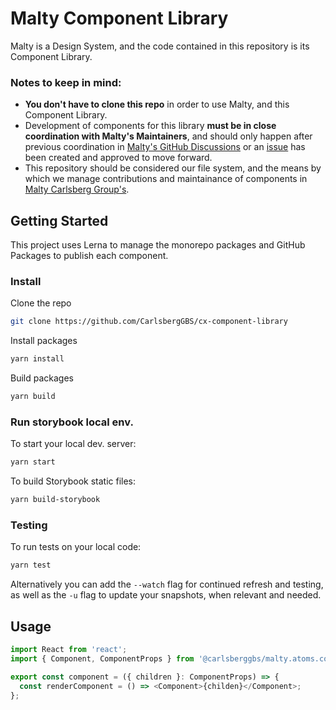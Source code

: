 # Malty Component Library

Malty is a Design System, and the code contained in this repository is its Component Library.

### Notes to keep in mind:

- **You don't have to clone this repo** in order to use Malty, and this Component Library.
- Development of components for this library **must be in close coordination with Malty's Maintainers**, and should only happen after previous coordination in [Malty's GitHub Discussions](https://github.com/CarlsbergGBS/cx-component-library/discussions) or an [issue](https://github.com/CarlsbergGBS/cx-component-library/issues) has been created and approved to move forward.
- This repository should be considered our file system, and the means by which we manage contributions and maintainance of components in [Malty Carlsberg Group's](https://malty.carlsberggroup.com/).

<!-- GETTING STARTED -->

## Getting Started

This project uses Lerna to manage the monorepo packages and GitHub Packages to publish each component.

### Install

Clone the repo

```sh
git clone https://github.com/CarlsbergGBS/cx-component-library
```

Install packages

```sh
yarn install
```

Build packages

```sh
yarn build
```

### Run storybook local env.

To start your local dev. server:

```bash
yarn start
```

To build Storybook static files:

```bash
yarn build-storybook
```

### Testing

To run tests on your local code:

```bash
yarn test
```

Alternatively you can add the `--watch` flag for continued refresh and testing, as well as the `-u` flag to update your snapshots, when relevant and needed.

## Usage

```typescript
import React from 'react';
import { Component, ComponentProps } from '@carlsberggbs/malty.atoms.component';

export const component = ({ children }: ComponentProps) => {
  const renderComponent = () => <Component>{childen}</Component>;
};
```
